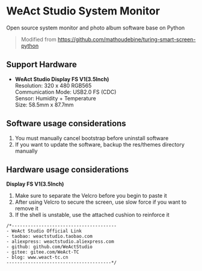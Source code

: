 # WeAct Studio System Monitor
Open source system monitor and photo album software base on Python  
> Modified from https://github.com/mathoudebine/turing-smart-screen-python  

## Support Hardware
* **WeAct Studio Display FS V1(3.5Inch)**  
Resolution: 320 x 480 RGB565  
Communication Mode: USB2.0 FS (CDC)  
Sensor: Humidity + Temperature  
Size: 58.5mm x 87.7mm  

## Software usage considerations
1. You must manually cancel bootstrap before uninstall software
2. If you want to update the software, backup the res/themes directory manually

## Hardware usage considerations
**Display FS V1(3.5Inch)**  
1. Make sure to separate the Velcro before you begin to paste it  
2. After using Velcro to secure the screen, use slow force if you want to remove it  
3. If the shell is unstable, use the attached cushion to reinforce it  

```
/*---------------------------------------
- WeAct Studio Official Link
- taobao: weactstudio.taobao.com
- aliexpress: weactstudio.aliexpress.com
- github: github.com/WeActStudio
- gitee: gitee.com/WeAct-TC
- blog: www.weact-tc.cn
---------------------------------------*/
```
